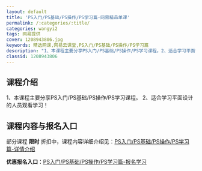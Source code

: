 ```yaml
---
layout: default
title: 'PS入门/PS基础/PS操作/PS学习篇-网易精品单课'
permalink: /:categories/:title/
categories: wangyi2
tags: 网易提供
cover: 1208943806.jpg
keywords: 精选网课,网易云课堂,PS入门/PS基础/PS操作/PS学习篇
description: "1、本课程主要分享PS入门/PS基础/PS操作/PS学习课程。2、适合学习平面设计的人员观看学习！PS入门/PS基础/PS操作/PS学习篇"
classid: 1208943806
---
```


## 课程介绍

1、本课程主要分享PS入门/PS基础/PS操作/PS学习课程。
2、适合学习平面设计的人员观看学习！

## 课程内容与报名入口

部分课程 **限时** 折扣中，课程内容详细介绍见：[PS入门/PS基础/PS操作/PS学习篇-详情介绍](https://study.163.com/course/introduction/1208943806.htm?share=1&shareId=1025206652&utm_campaign=share&utm_medium=iphoneShare&utm_source=&utm_u=1025206652)

**优惠报名入口**：[PS入门/PS基础/PS操作/PS学习篇-报名学习](https://study.163.com/course/introduction/1208943806.htm?share=1&shareId=1025206652&utm_campaign=share&utm_medium=iphoneShare&utm_source=&utm_u=1025206652)

